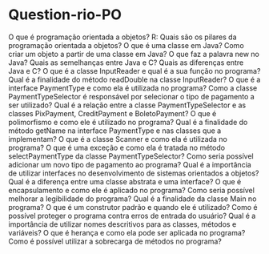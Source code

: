 # Question-rio-PO
O que é programação orientada a objetos?
R: 
Quais são os pilares da programação orientada a objetos?
O que é uma classe em Java?
Como criar um objeto a partir de uma classe em Java?
O que faz a palavra new no Java?
Quais as semelhanças entre Java e C?
Quais as diferenças entre Java e C?
O que é a classe InputReader e qual é a sua função no programa?
Qual é a finalidade do método readDouble na classe InputReader?
O que é a interface PaymentType e como ela é utilizada no programa?
Como a classe PaymentTypeSelector é responsável por selecionar o tipo de pagamento a ser utilizado?
Qual é a relação entre a classe PaymentTypeSelector e as classes PixPayment, CreditPayment e BoletoPayment?
O que é polimorfismo e como ele é utilizado no programa?
Qual é a finalidade do método getName na interface PaymentType e nas classes que a implementam?
O que é a classe Scanner e como ela é utilizada no programa?
O que é uma exceção e como ela é tratada no método selectPaymentType da classe PaymentTypeSelector?
Como seria possível adicionar um novo tipo de pagamento ao programa?
Qual é a importância de utilizar interfaces no desenvolvimento de sistemas orientados a objetos?
Qual é a diferença entre uma classe abstrata e uma interface?
O que é encapsulamento e como ele é aplicado no programa?
Como seria possível melhorar a legibilidade do programa?
Qual é a finalidade da classe Main no programa?
O que é um construtor padrão e quando ele é utilizado?
Como é possível proteger o programa contra erros de entrada do usuário?
Qual é a importância de utilizar nomes descritivos para as classes, métodos e variáveis?
O que é herança e como ela pode ser aplicada no programa?
Como é possível utilizar a sobrecarga de métodos no programa?
